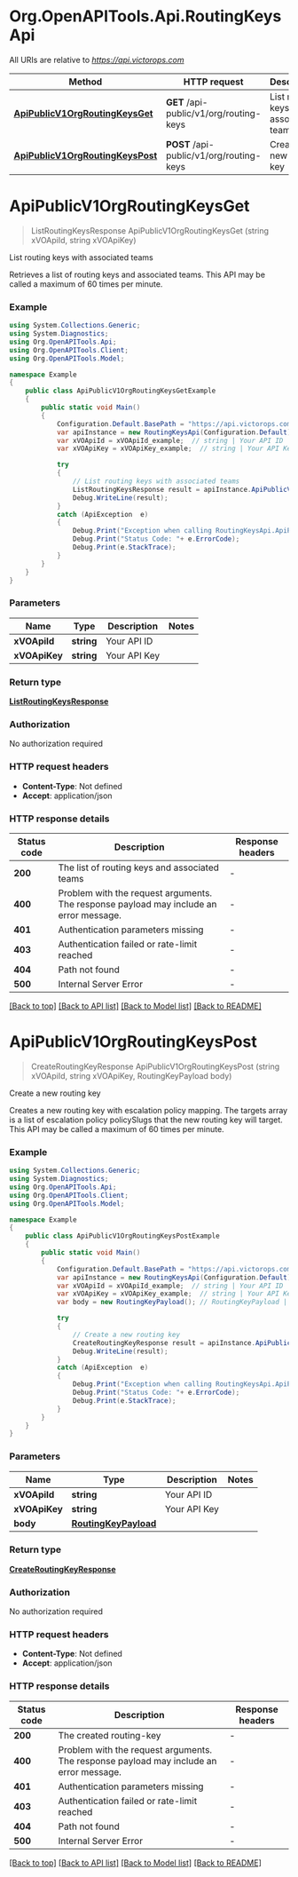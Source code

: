 # Org.OpenAPITools.Api.RoutingKeysApi

All URIs are relative to *https://api.victorops.com*

Method | HTTP request | Description
------------- | ------------- | -------------
[**ApiPublicV1OrgRoutingKeysGet**](RoutingKeysApi.md#apipublicv1orgroutingkeysget) | **GET** /api-public/v1/org/routing-keys | List routing keys with associated teams
[**ApiPublicV1OrgRoutingKeysPost**](RoutingKeysApi.md#apipublicv1orgroutingkeyspost) | **POST** /api-public/v1/org/routing-keys | Create a new routing key


<a name="apipublicv1orgroutingkeysget"></a>
# **ApiPublicV1OrgRoutingKeysGet**
> ListRoutingKeysResponse ApiPublicV1OrgRoutingKeysGet (string xVOApiId, string xVOApiKey)

List routing keys with associated teams

Retrieves a list of routing keys and associated teams. This API may be called a maximum of 60 times per minute.

### Example
```csharp
using System.Collections.Generic;
using System.Diagnostics;
using Org.OpenAPITools.Api;
using Org.OpenAPITools.Client;
using Org.OpenAPITools.Model;

namespace Example
{
    public class ApiPublicV1OrgRoutingKeysGetExample
    {
        public static void Main()
        {
            Configuration.Default.BasePath = "https://api.victorops.com";
            var apiInstance = new RoutingKeysApi(Configuration.Default);
            var xVOApiId = xVOApiId_example;  // string | Your API ID
            var xVOApiKey = xVOApiKey_example;  // string | Your API Key

            try
            {
                // List routing keys with associated teams
                ListRoutingKeysResponse result = apiInstance.ApiPublicV1OrgRoutingKeysGet(xVOApiId, xVOApiKey);
                Debug.WriteLine(result);
            }
            catch (ApiException  e)
            {
                Debug.Print("Exception when calling RoutingKeysApi.ApiPublicV1OrgRoutingKeysGet: " + e.Message );
                Debug.Print("Status Code: "+ e.ErrorCode);
                Debug.Print(e.StackTrace);
            }
        }
    }
}
```

### Parameters

Name | Type | Description  | Notes
------------- | ------------- | ------------- | -------------
 **xVOApiId** | **string**| Your API ID | 
 **xVOApiKey** | **string**| Your API Key | 

### Return type

[**ListRoutingKeysResponse**](ListRoutingKeysResponse.md)

### Authorization

No authorization required

### HTTP request headers

 - **Content-Type**: Not defined
 - **Accept**: application/json

### HTTP response details
| Status code | Description | Response headers |
|-------------|-------------|------------------|
| **200** | The list of routing keys and associated teams |  -  |
| **400** | Problem with the request arguments.  The response payload may include an error message. |  -  |
| **401** | Authentication parameters missing |  -  |
| **403** | Authentication failed or rate-limit reached |  -  |
| **404** | Path not found |  -  |
| **500** | Internal Server Error |  -  |

[[Back to top]](#) [[Back to API list]](../README.md#documentation-for-api-endpoints) [[Back to Model list]](../README.md#documentation-for-models) [[Back to README]](../README.md)

<a name="apipublicv1orgroutingkeyspost"></a>
# **ApiPublicV1OrgRoutingKeysPost**
> CreateRoutingKeyResponse ApiPublicV1OrgRoutingKeysPost (string xVOApiId, string xVOApiKey, RoutingKeyPayload body)

Create a new routing key

Creates a new routing key with escalation policy mapping. The targets array is a list of escalation policy policySlugs that the new routing key will target. This API may be called a maximum of 60 times per minute.

### Example
```csharp
using System.Collections.Generic;
using System.Diagnostics;
using Org.OpenAPITools.Api;
using Org.OpenAPITools.Client;
using Org.OpenAPITools.Model;

namespace Example
{
    public class ApiPublicV1OrgRoutingKeysPostExample
    {
        public static void Main()
        {
            Configuration.Default.BasePath = "https://api.victorops.com";
            var apiInstance = new RoutingKeysApi(Configuration.Default);
            var xVOApiId = xVOApiId_example;  // string | Your API ID
            var xVOApiKey = xVOApiKey_example;  // string | Your API Key
            var body = new RoutingKeyPayload(); // RoutingKeyPayload | 

            try
            {
                // Create a new routing key
                CreateRoutingKeyResponse result = apiInstance.ApiPublicV1OrgRoutingKeysPost(xVOApiId, xVOApiKey, body);
                Debug.WriteLine(result);
            }
            catch (ApiException  e)
            {
                Debug.Print("Exception when calling RoutingKeysApi.ApiPublicV1OrgRoutingKeysPost: " + e.Message );
                Debug.Print("Status Code: "+ e.ErrorCode);
                Debug.Print(e.StackTrace);
            }
        }
    }
}
```

### Parameters

Name | Type | Description  | Notes
------------- | ------------- | ------------- | -------------
 **xVOApiId** | **string**| Your API ID | 
 **xVOApiKey** | **string**| Your API Key | 
 **body** | [**RoutingKeyPayload**](RoutingKeyPayload.md)|  | 

### Return type

[**CreateRoutingKeyResponse**](CreateRoutingKeyResponse.md)

### Authorization

No authorization required

### HTTP request headers

 - **Content-Type**: Not defined
 - **Accept**: application/json

### HTTP response details
| Status code | Description | Response headers |
|-------------|-------------|------------------|
| **200** | The created routing-key |  -  |
| **400** | Problem with the request arguments.  The response payload may include an error message. |  -  |
| **401** | Authentication parameters missing |  -  |
| **403** | Authentication failed or rate-limit reached |  -  |
| **404** | Path not found |  -  |
| **500** | Internal Server Error |  -  |

[[Back to top]](#) [[Back to API list]](../README.md#documentation-for-api-endpoints) [[Back to Model list]](../README.md#documentation-for-models) [[Back to README]](../README.md)

